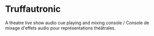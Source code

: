 Truffautronic
=============

A theatre live show audio cue playing and mixing console / Console de mixage d'effets audio pour représentations théâtrales.
